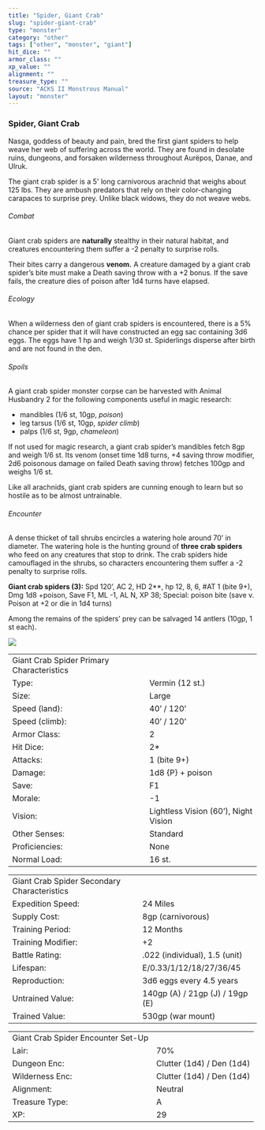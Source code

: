 ```yaml
---
title: "Spider, Giant Crab"
slug: "spider-giant-crab"
type: "monster"
category: "other"
tags: ["other", "monster", "giant"]
hit_dice: ""
armor_class: ""
xp_value: ""
alignment: ""
treasure_type: ""
source: "ACKS II Monstrous Manual"
layout: "monster"
---
```


### Spider, Giant Crab

Nasga, goddess of beauty and pain, bred the first giant spiders to help weave her web of suffering
across the world. They are found in desolate ruins, dungeons, and forsaken wilderness throughout
Aurëpos, Danae, and Ulruk.

The giant crab spider is a 5' long carnivorous arachnid that weighs about 125 lbs. They are ambush
predators that rely on their color-changing carapaces to surprise prey. Unlike black widows, they do
not weave webs.

###### Combat

Giant crab spiders are **naturally** stealthy in their natural habitat, and creatures encountering
them suffer a -2 penalty to surprise rolls.

Their bites carry a dangerous **venom.** A creature damaged by a giant crab spider’s bite must make
a Death saving throw with a +2 bonus. If the save fails, the creature dies of poison after 1d4 turns
have elapsed.

###### Ecology

When a wilderness den of giant crab spiders is encountered, there is a 5% chance per spider that it
will have constructed an egg sac containing 3d6 eggs. The eggs have 1 hp and weigh 1/30 st.
Spiderlings disperse after birth and are not found in the den.

###### Spoils

A giant crab spider monster corpse can be harvested with Animal Husbandry 2 for the following
components useful in magic research:

* mandibles (1/6 st, 10gp, *poison*)
* leg tarsus (1/6 st, 10gp, *spider climb*)
* palps (1/6 st, 9gp, *chameleon*)

If not used for magic research, a giant crab spider’s mandibles fetch 8gp and weigh 1/6 st. Its
venom (onset time 1d8 turns, +4 saving throw modifier, 2d6 poisonous damage on failed Death saving
throw) fetches 100gp and weighs 1/6 st.

Like all arachnids, giant crab spiders are cunning enough to learn but so hostile as to be almost
untrainable.

###### Encounter

A dense thicket of tall shrubs encircles a watering hole around 70’ in diameter. The watering hole
is the hunting ground of **three crab spiders** who feed on any creatures that stop to drink. The
crab spiders hide camouflaged in the shrubs, so characters encountering them suffer a -2 penalty to
surprise rolls.

**Giant crab spiders (3):** Spd 120’, AC 2, HD 2\*\*, hp 12, 8, 6, #AT 1 (bite 9+), Dmg 1d8
+poison, Save F1, ML -1, AL N, XP 38; Special: poison bite (save v. Poison at +2 or die in 1d4
turns)

Among the remains of the spiders’ prey can be salvaged 14 antlers (10gp, 1 st each).

![](data:image/png;base64...)

|  |  |
| --- | --- |
| Giant Crab Spider Primary Characteristics | |
| Type: | Vermin (12 st.) |
| Size: | Large |
| Speed (land): | 40’ / 120’ |
| Speed (climb): | 40’ / 120’ |
| Armor Class: | 2 |
| Hit Dice: | 2\* |
| Attacks: | 1 (bite 9+) |
| Damage: | 1d8 {P} + poison |
| Save: | F1 |
| Morale: | -1 |
| Vision: | Lightless Vision (60’), Night Vision |
| Other Senses: | Standard |
| Proficiencies: | None |
| Normal Load: | 16 st. |

|  |  |
| --- | --- |
| Giant Crab Spider Secondary Characteristics | |
| Expedition Speed: | 24 Miles |
| Supply Cost: | 8gp (carnivorous) |
| Training Period: | 12 Months |
| Training Modifier: | +2 |
| Battle Rating: | .022 (individual), 1.5 (unit) |
| Lifespan: | E/0.33/1/12/18/27/36/45 |
| Reproduction: | 3d6 eggs every 4.5 years |
| Untrained Value: | 140gp (A) / 21gp (J) / 19gp (E) |
| Trained Value: | 530gp (war mount) |

|  |  |
| --- | --- |
| Giant Crab Spider Encounter Set-Up | |
| Lair: | 70% |
| Dungeon Enc: | Clutter (1d4) / Den (1d4) |
| Wilderness Enc: | Clutter (1d4) / Den (1d4) |
| Alignment: | Neutral |
| Treasure Type: | A |
| XP: | 29 |

